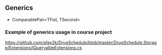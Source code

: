 ## Generics

- ComparablePair<TFist, TSecond>

### Example of generics usage in course project
https://github.com/a1ex2k/DrugSchedule/blob/master/DrugSchedule.Storage/Extensions/IQueryableExtensions.cs